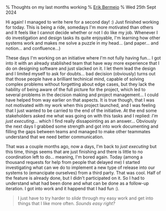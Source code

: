 % Thoughts on my last months working
% [Erik Bermejo](https://github.com/MariposaGentil)
% Wed 25th Sept 2024

Hi again! I managed to write here for a second day! :)
Just finished working for today. This is being a ride, somedays I'm more motivated than others and It feels like I cannot decide whether or not I do like my job. Whenever I do investigation and design tasks its quite enjoyable, I'm learning how other systems work and makes me solve a puzzle in my head... (and paper... and notion... and confluence...) 

These days I'm working on an initiative where I'm not fully having fun... I got into it with an already stablished team that have way more experience that I do on designing software and just slacked on it. I let them lead the design and I limited myself to ask for doubts... bad decision (obviously) turns out that those people have a brilliant techinical mind, capable of solving complex problems without forgetting about edge cases, but they lack the hability of being aware of the full picture for the project, which led to several problems in the decision making and project management... I could have helped from way earlier on that aspects. It is true though, that I was not motivated with my work when this project launched, and I was feeling that I just wanted to be carried to the end of the initiative. At the end some stakeholders asked me what was going on with this tasks and I replied: *I'm just executing...* which I find really dissapointing as an answer... Obviously the next days I grabbed some strength and got into work documenting and filling the gaps between teams and managed to make other teammates understand that we need better communication. 

That was a couple months ago, now a days, I'm back to *just executing* but this time, things seems that are just finishing and there is little to no coordination left to do... meaning, I'm bored again. Today (among a thousand requests for help from people that delayed me) I started investigating what can we do to implement a new type of release into our systems to (emancipate ourselves) from a third party. That was cool. Half of the feature is already done, but I didn't participated on it. So I had to understand what had been done and what can be done as a follow-up iteration. I got into work and it happend that I had fun :). 


> I just have to try harder to *slide* through my easy work and get into things that I like more often. 
*Sounds easy right?*